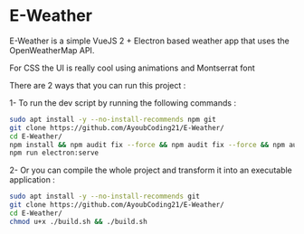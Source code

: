 # E-Weather
E-Weather is a simple VueJS 2 + Electron based weather app that uses the OpenWeatherMap API.

For CSS the UI is really cool using animations and Montserrat font

There are 2 ways that you can run this project : 

1- To run the dev script by running the following commands :

```sh
sudo apt install -y --no-install-recommends npm git
git clone https://github.com/AyoubCoding21/E-Weather/
cd E-Weather/
npm install && npm audit fix --force && npm audit fix --force && npm audit fix --force
npm run electron:serve
```

2- Or you can compile the whole project and transform it into an executable application :

```sh
sudo apt install -y --no-install-recommends git
git clone https://github.com/AyoubCoding21/E-Weather/
cd E-Weather/
chmod u+x ./build.sh && ./build.sh
```
